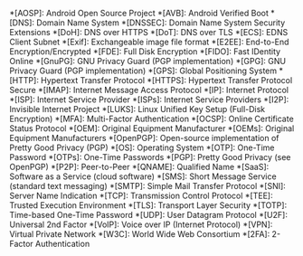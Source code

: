 <!-- markdownlint-disable -->
*[AOSP]: Android Open Source Project
*[AVB]: Android Verified Boot
*[DNS]: Domain Name System
*[DNSSEC]: Domain Name System Security Extensions
*[DoH]: DNS over HTTPS
*[DoT]: DNS over TLS
*[ECS]: EDNS Client Subnet
*[Exif]: Exchangeable image file format
*[E2EE]: End-to-End Encryption/Encrypted
*[FDE]: Full Disk Encryption
*[FIDO]: Fast IDentity Online
*[GnuPG]: GNU Privacy Guard (PGP implementation)
*[GPG]: GNU Privacy Guard (PGP implementation)
*[GPS]: Global Positioning System
*[HTTP]: Hypertext Transfer Protocol
*[HTTPS]: Hypertext Transfer Protocol Secure
*[IMAP]: Internet Message Access Protocol
*[IP]: Internet Protocol
*[ISP]: Internet Service Provider
*[ISPs]: Internet Service Providers
*[I2P]: Invisible Internet Project
*[LUKS]: Linux Unified Key Setup (Full-Disk Encryption)
*[MFA]: Multi-Factor Authentication
*[OCSP]: Online Certificate Status Protocol
*[OEM]: Original Equipment Manufacturer
*[OEMs]: Original Equipment Manufacturers
*[OpenPGP]: Open-source implementation of Pretty Good Privacy (PGP)
*[OS]: Operating System
*[OTP]: One-Time Password
*[OTPs]: One-Time Passwords
*[PGP]: Pretty Good Privacy (see OpenPGP)
*[P2P]: Peer-to-Peer
*[QNAME]: Qualified Name
*[SaaS]: Software as a Service (cloud software)
*[SMS]: Short Message Service (standard text messaging)
*[SMTP]: Simple Mail Transfer Protocol
*[SNI]: Server Name Indication
*[TCP]: Transmission Control Protocol
*[TEE]: Trusted Execution Environment
*[TLS]: Transport Layer Security
*[TOTP]: Time-based One-Time Password
*[UDP]: User Datagram Protocol
*[U2F]: Universal 2nd Factor
*[VoIP]: Voice over IP (Internet Protocol)
*[VPN]: Virtual Private Network
*[W3C]: World Wide Web Consortium
*[2FA]: 2-Factor Authentication
